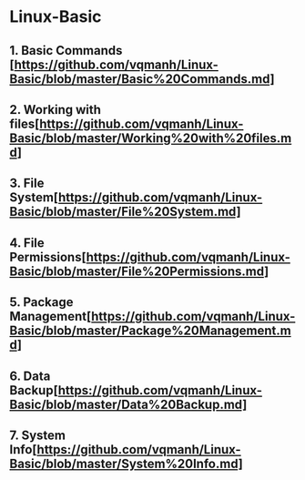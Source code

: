 # Linux-Basic

## 1. Basic Commands [https://github.com/vqmanh/Linux-Basic/blob/master/Basic%20Commands.md]
## 2. Working with files[https://github.com/vqmanh/Linux-Basic/blob/master/Working%20with%20files.md]
## 3. File System[https://github.com/vqmanh/Linux-Basic/blob/master/File%20System.md]
## 4. File Permissions[https://github.com/vqmanh/Linux-Basic/blob/master/File%20Permissions.md]
## 5. Package Management[https://github.com/vqmanh/Linux-Basic/blob/master/Package%20Management.md]
## 6. Data Backup[https://github.com/vqmanh/Linux-Basic/blob/master/Data%20Backup.md]
## 7. System Info[https://github.com/vqmanh/Linux-Basic/blob/master/System%20Info.md]
